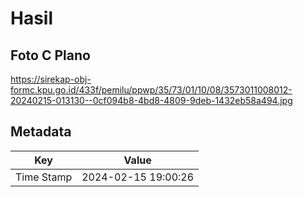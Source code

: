 # Hasil

## Foto C Plano

https://sirekap-obj-formc.kpu.go.id/433f/pemilu/ppwp/35/73/01/10/08/3573011008012-20240215-013130--0cf094b8-4bd8-4809-9deb-1432eb58a494.jpg


## Metadata

| Key        | Value               |
| ---------- | ------------------- |
| Time Stamp | 2024-02-15 19:00:26 |



